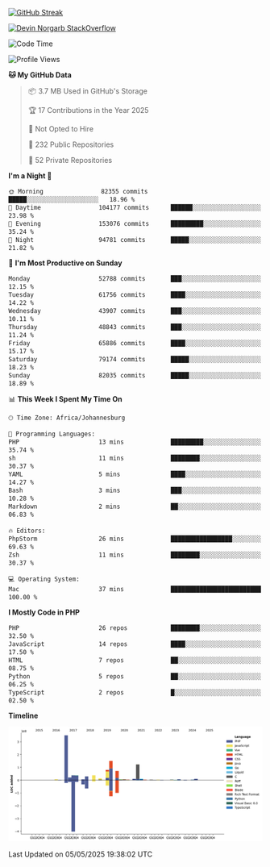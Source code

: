 
[![GitHub Streak](http://github-readme-streak-stats.herokuapp.com?user=DevinNorgarb&date_format=M%20j%5B%2C%20Y%5D)]()


[![Devin Norgarb StackOverflow](https://github-readme-stackoverflow.vercel.app/?userID=4993755)](https://stackoverflow.com/users/4993755/devin-norgarb)

<!--START_SECTION:waka-->
![Code Time](http://img.shields.io/badge/Code%20Time-9%2C304%20hrs%2022%20mins-blue)

![Profile Views](http://img.shields.io/badge/Profile%20Views-0-blue)

**🐱 My GitHub Data** 

> 📦 3.7 MB Used in GitHub's Storage 
 > 
> 🏆 17 Contributions in the Year 2025
 > 
> 🚫 Not Opted to Hire
 > 
> 📜 232 Public Repositories 
 > 
> 🔑 52 Private Repositories 
 > 
**I'm a Night 🦉** 

```text
🌞 Morning                82355 commits       █████░░░░░░░░░░░░░░░░░░░░   18.96 % 
🌆 Daytime                104177 commits      ██████░░░░░░░░░░░░░░░░░░░   23.98 % 
🌃 Evening                153076 commits      █████████░░░░░░░░░░░░░░░░   35.24 % 
🌙 Night                  94781 commits       █████░░░░░░░░░░░░░░░░░░░░   21.82 % 
```
📅 **I'm Most Productive on Sunday** 

```text
Monday                   52788 commits       ███░░░░░░░░░░░░░░░░░░░░░░   12.15 % 
Tuesday                  61756 commits       ████░░░░░░░░░░░░░░░░░░░░░   14.22 % 
Wednesday                43907 commits       ███░░░░░░░░░░░░░░░░░░░░░░   10.11 % 
Thursday                 48843 commits       ███░░░░░░░░░░░░░░░░░░░░░░   11.24 % 
Friday                   65886 commits       ████░░░░░░░░░░░░░░░░░░░░░   15.17 % 
Saturday                 79174 commits       █████░░░░░░░░░░░░░░░░░░░░   18.23 % 
Sunday                   82035 commits       █████░░░░░░░░░░░░░░░░░░░░   18.89 % 
```


📊 **This Week I Spent My Time On** 

```text
🕑︎ Time Zone: Africa/Johannesburg

💬 Programming Languages: 
PHP                      13 mins             █████████░░░░░░░░░░░░░░░░   35.74 % 
sh                       11 mins             ████████░░░░░░░░░░░░░░░░░   30.37 % 
YAML                     5 mins              ████░░░░░░░░░░░░░░░░░░░░░   14.27 % 
Bash                     3 mins              ███░░░░░░░░░░░░░░░░░░░░░░   10.28 % 
Markdown                 2 mins              ██░░░░░░░░░░░░░░░░░░░░░░░   06.83 % 

🔥 Editors: 
PhpStorm                 26 mins             █████████████████░░░░░░░░   69.63 % 
Zsh                      11 mins             ████████░░░░░░░░░░░░░░░░░   30.37 % 

💻 Operating System: 
Mac                      37 mins             █████████████████████████   100.00 % 
```

**I Mostly Code in PHP** 

```text
PHP                      26 repos            ████████░░░░░░░░░░░░░░░░░   32.50 % 
JavaScript               14 repos            ████░░░░░░░░░░░░░░░░░░░░░   17.50 % 
HTML                     7 repos             ██░░░░░░░░░░░░░░░░░░░░░░░   08.75 % 
Python                   5 repos             ██░░░░░░░░░░░░░░░░░░░░░░░   06.25 % 
TypeScript               2 repos             █░░░░░░░░░░░░░░░░░░░░░░░░   02.50 % 
```



**Timeline**

![Lines of Code chart](https://raw.githubusercontent.com/DevinNorgarb/DevinNorgarb/main/assets/bar_graph.png)


 Last Updated on 05/05/2025 19:38:02 UTC
<!--END_SECTION:waka-->

